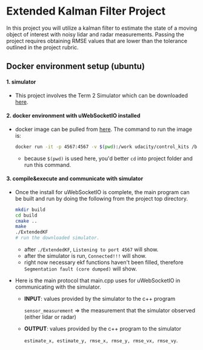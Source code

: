 # Extended Kalman Filter Project
In this project you will utilize a kalman filter to estimate the state of a moving object of interest with noisy lidar and radar measurements. Passing the project requires obtaining RMSE values that are lower than the tolerance outlined in the project rubric. 

## Docker environment setup (ubuntu)

#### 1. simulator

- This project involves the Term 2 Simulator which can be downloaded [here](https://github.com/udacity/self-driving-car-sim/releases).

#### 2. docker environment with uWebSocketIO installed

- docker image can be pulled from [here](https://hub.docker.com/r/udacity/controls_kit). The command to run the image is:

  ```bash
  docker run -it -p 4567:4567 -v $(pwd):/work udacity/control_kits /bin/bash
  ```

  - because `$(pwd)` is used here, you'd better `cd` into project folder and run this command.

#### 3. compile&execute and communicate with simulator

- Once the install for uWebSocketIO is complete, the main program can be built and run by doing the following from the project top directory.

  ```bash
  mkdir build
  cd build
  cmake ..
  make
  ./ExtendedKF
  # run the downloaded simulator.
  ```

  - after `./ExtendedKF`, `Listening to port 4567` will show.
  - after the simulator is run, `Connected!!!` will show.
  - right now necessary ekf functions haven't been filled, therefore `Segmentation fault (core dumped)` will show.

- Here is the main protocol that main.cpp uses for uWebSocketIO in communicating with the simulator.

  - **INPUT**: values provided by the simulator to the c++ program

    `sensor_measurement` => the measurement that the simulator observed (either lidar or radar)

  - **OUTPUT**: values provided by the c++ program to the simulator

    `estimate_x, estimate_y, rmse_x, rmse_y, rmse_vx, rmse_vy`.

